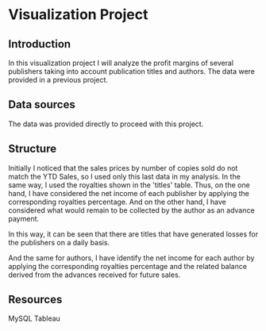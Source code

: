 # Visualization Project

## Introduction

In this visualization project I will analyze the profit margins of several publishers taking into account publication titles and authors.
The data were provided in a previous project.

## Data sources

The data was provided directly to proceed with this project.

## Structure

Initially I noticed that the sales prices by number of copies sold do not match the YTD Sales, so I used only this last data in my analysis. 
In the same way, I used the royalties shown in the 'titles' table.
Thus, on the one hand, I have considered the net income of each publisher by applying the corresponding royalties percentage. And on the other hand, I have considered what would remain to be collected by the author as an advance payment. 

In this way, it can be seen that there are titles that have generated losses for the publishers on a daily basis.

And the same for authors, I have identify the net income for each author by applying the corresponding royalties percentage and the related balance derived from the advances received for future sales.

## Resources

MySQL
Tableau